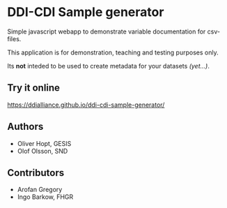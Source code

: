 # DDI-CDI Sample generator

Simple javascript webapp to demonstrate variable documentation for csv-files.

This application is for demonstration, teaching and testing purposes only.

Its __not__ inteded to be used to create metadata for your datasets _(yet...)_.


## Try it online

https://ddialliance.github.io/ddi-cdi-sample-generator/

## Authors

* Oliver Hopt, GESIS
* Olof Olsson, SND

## Contributors

* Arofan Gregory
* Ingo Barkow, FHGR